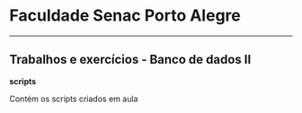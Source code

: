 <h1>Faculdade Senac Porto Alegre</h1>
<hr>
<h2>Trabalhos e exercícios - Banco de dados II</h2>
<b>scripts</b>
<p>Contém os scripts criados em aula</p>